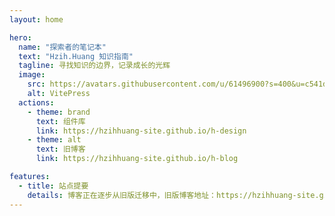 ```yaml
---
layout: home

hero:
  name: "探索者的笔记本"
  text: "Hzih.Huang 知识指南"
  tagline: 寻找知识的边界，记录成长的光辉
  image:
    src: https://avatars.githubusercontent.com/u/61496900?s=400&u=c541d90c86d5c56d47591d3efaf5c39d1f5e7dfa&v=4
    alt: VitePress
  actions:
    - theme: brand
      text: 组件库
      link: https://hzihhuang-site.github.io/h-design
    - theme: alt
      text: 旧博客
      link: https://hzihhuang-site.github.io/h-blog

features:
  - title: 站点提要
    details: 博客正在逐步从旧版迁移中，旧版博客地址：https://hzihhuang-site.github.io/h-blog。
---
```

